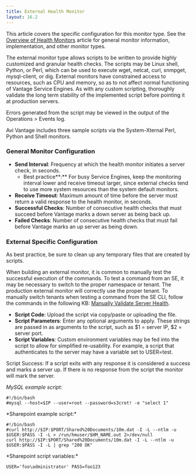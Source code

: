 ```yaml
---
title: External Health Monitor
layout: 16.2
---
```

This article covers the specific configuration for this monitor type.  See the <a href="/docs/16.2/overview-of-health-monitors">Overview of Health Monitors</a> article for general monitor information, implementation, and other monitor types.

The external monitor type allows scripts to be written to provide highly customized and granular health checks. The scripts may be Linux shell, Python, or Perl, which can be used to execute wget, netcat, curl, snmpget, mysql-client, or dig. External monitors have constrained access to resources, such as CPU and memory, so as to not affect normal functioning of Vantage Service Engines. As with any custom scripting, thoroughly validate the long term stability of the implemented script before pointing it at production servers.

Errors generated from the script may be viewed in the output of the Operations &gt; Events log.

Avi Vantage includes three sample scripts via the System-Xternal Perl, Python and Shell monitors.

### General Monitor Configuration

* **Send Interval**:  Frequency at which the health monitor initiates a server check, in seconds.  
    * Best practice**:**  For busy Service Engines, keep the monitoring interval lower and receive timeout larger, since external checks tend to use more system resources than the system default monitors.
* **Receive Timeout**:  Maximum amount of time before the server must return a valid response to the health monitor, in seconds.
* **Successful Checks**:  Number of consecutive health checks that must succeed before Vantage marks a down server as being back up.
* **Failed Checks**:  Number of consecutive health checks that must fail before Vantage marks an up server as being down. 

### External Specific Configuration

As best practice, be sure to clean up any temporary files that are created by scripts.

When building an external monitor, it is common to manually test the successful execution of the commands.  To test a command from an SE, it may be necessary to switch to the proper namespace or tenant.  The production external monitor will correctly use the proper tenant.  To manually switch tenants when testing a command from the SE CLI, follow the commands in the following KB:  <a href="/docs/16.2/manually-validate-server-health">Manually Validate Server Health</a>.

* **Script Code**:  Upload the script via copy/paste or uploading the file.
* **Script Parameters**:  Enter any optional arguments to apply. These strings are passed in as arguments to the script, such as $1 = server IP, $2 = server port.
* **Script Variables**:  Custom environment variables may be fed into the script to allow for simplified re-usability. For example, a script that authenticates to the server may have a variable set to USER=test. 

Script Success:  If a script exits with any response it is considered a success and marks a server up.  If there is no response from the script the monitor will mark the server.

 

*MySQL example script:*


<pre><code class="language-lua">#!/bin/bash
#mysql --host=$IP --user=root --password=s3cret! -e "select 1"</code></pre>  *Sharepoint example script:* 

<pre><code class="language-lua">#!/bin/bash
#curl http://$IP:$PORT/Shared%20Documents/10m.dat -I -L --ntlm -u $USER:$PASS -I -L &gt; /run/hmuser/$HM_NAME.out 2&gt;/dev/null
curl http://$IP:$PORT/Shared%20Documents/10m.dat -I -L --ntlm -u $USER:$PASS -I -L | grep "200 OK"</code></pre>  *Sharepoint script variables:* 

<pre><code class="language-lua">USER='foo\administrator' PASS=foo123</code></pre>  